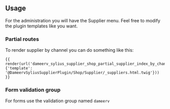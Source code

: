 ## Usage

For the administration you will have the Supplier menu.
Feel free to modify the plugin templates like you want.

### Partial routes

To render supplier by channel you can do something like this:

```twig
{{ render(url('dameerv_sylius_supplier_shop_partial_supplier_index_by_channel', {'template': '@DameervSyliusSupplierPlugin/Shop/Supplier/_suppliers.html.twig'})) }}
```

### Form validation group

For forms use the validation group named `dameerv`
